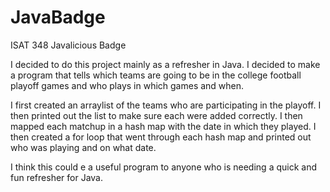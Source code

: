 # JavaBadge
ISAT 348 Javalicious Badge

I decided to do this project mainly as a refresher in Java. I decided to make a program that tells which teams are going to be in the college football playoff games and who plays in which games and when.

I first created an arraylist of the teams who are participating in the playoff. I then printed out the list to make sure each were added correctly. I then mapped each matchup in a hash map with the date in which they played. I then created a for loop that went through each hash map and printed out who was playing and on what date.

I think this could e a useful program to anyone who is needing a quick and fun refresher for Java.

